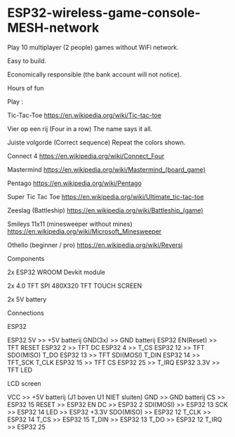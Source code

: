# ESP32-wireless-game-console-MESH-network
Play 10 multiplayer (2 people) games without WiFi network.

Easy to build.

Economically responsible (the bank account will not notice).

Hours of fun

Play :

Tic-Tac-Toe
https://en.wikipedia.org/wiki/Tic-tac-toe

Vier op een rij (Four in a row)
The name says it all.

Juiste volgorde (Correct sequence)
Repeat the colors shown.

Connect 4
https://en.wikipedia.org/wiki/Connect_Four

Mastermind
https://en.wikipedia.org/wiki/Mastermind_(board_game)

Pentago
https://en.wikipedia.org/wiki/Pentago

Super Tic Tac Toe
https://en.wikipedia.org/wiki/Ultimate_tic-tac-toe

Zeeslag (Battleship)
https://en.wikipedia.org/wiki/Battleship_(game)

Smileys 11x11 (minesweeper without mines)
https://en.wikipedia.org/wiki/Microsoft_Minesweeper

Othello (beginner / pro)
https://en.wikipedia.org/wiki/Reversi


Components

2x ESP32 WROOM Devkit module

2x 4.0 TFT SPI 480X320 TFT TOUCH SCREEN

2x 5V battery

Connections

ESP32

ESP32  	5V				>>		+5V batterij
GND(3x)					>>		GND batterij
ESP32		EN(Reset)			>>		TFT RESET
ESP32		2				>>		TFT DC
ESP32		4				>> 		T_CS
ESP32		12				>>		TFT SDO(MISO)
								T_DO
ESP32		13				>>		TFT SDI(MOSI)
								T_DIN
ESP32		14				>>		TFT_SCK
								T_CLK
ESP32		15				>>		TFT CS
ESP32		25				>>		T_IRQ
ESP32		3.3V				>>		TFT LED


LCD screen

VCC						>>		+5V batterij	(J1 boven U1 NIET sluiten)
GND						>>		GND batterij
CS						>>		ESP32		15
RESET					>>		ESP32 	EN
DC						>>		ESP32		2
SDI(MOSI)					>>		ESP32		13
SCK						>>		ESP32		14
LED						>>		ESP32		+3.3V
SDO(MISO)					>>		ESP32		12
T_CLK					>>		ESP32		14
T_CS						>>		ESP32		15
T_DIN						>>		ESP32		13
T_DO						>>		ESP32		12
T_IRQ						>>		ESP32		25














